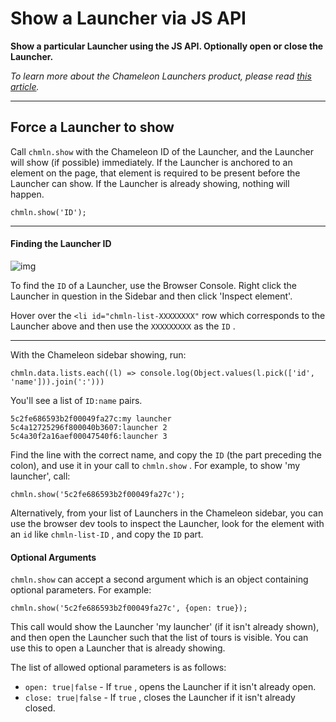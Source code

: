 # Show a Launcher via JS API

**Show a particular Launcher using the JS API. Optionally open or close the Launcher.**

*To learn more about the Chameleon Launchers product, please read* [*this article*](https://help.trychameleon.com/launchers)*.*

---



## Force a Launcher to show

Call `chmln.show`  with the Chameleon ID of the Launcher, and the Launcher will show (if possible) immediately. If the Launcher is anchored to an element on the page, that element is required to be present before the Launcher can show. If the Launcher is already showing, nothing will happen.
 

```
chmln.show('ID');
```

---

#### Finding the Launcher ID

![img](https://downloads.intercomcdn.com/i/o/103548306/46627b719bdb62ec08c64d63/Screen+Shot+2019-02-13+at+21.31.55.png)

To find the `ID`  of a Launcher, use the Browser Console. Right click the Launcher in question in the Sidebar and then click 'Inspect element'. 

Hover over the `<li id="chmln-list-XXXXXXXX"`  row which corresponds to the Launcher above and then use the `XXXXXXXXX`  as the `ID` .

---

With the Chameleon sidebar showing, run:

```
chmln.data.lists.each((l) => console.log(Object.values(l.pick(['id', 'name'])).join(':')))
```


You'll see a list of `ID:name` pairs.

```
5c2fe686593b2f00049fa27c:my launcher
5c4a12725296f800040b3607:launcher 2
5c4a30f2a16aef00047540f6:launcher 3
```


Find the line with the correct name, and copy the `ID`  (the part preceding the colon), and use it in your call to `chmln.show` . For example, to show 'my launcher', call:
 

```
chmln.show('5c2fe686593b2f00049fa27c');
```


Alternatively, from your list of Launchers in the Chameleon sidebar, you can use the browser dev tools to inspect the Launcher, look for the element with an `id`  like `chmln-list-ID` , and copy the `ID`  part. 



#### Optional Arguments 

`chmln.show`  can accept a second argument which is an object containing optional parameters. For example:

```
chmln.show('5c2fe686593b2f00049fa27c', {open: true});
```

This call would show the Launcher 'my launcher' (if it isn't already shown), and then open the Launcher such that the list of tours is visible. You can use this to open a Launcher that is already showing.

The list of allowed optional parameters is as follows:

- `open: true|false` - If `true` , opens the Launcher if it isn't already open.
- `close: true|false`  - If `true` , closes the Launcher if it isn't already closed. 
